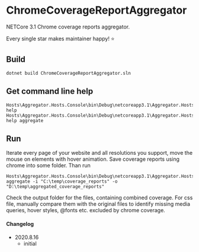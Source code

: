 # ChromeCoverageReportAggregator
NETCore 3.1 Chrome coverage reports aggregator.

Every single star makes maintainer happy! ⭐

## Build
```
dotnet build ChromeCoverageReportAggregator.sln 
```

## Get command line help
```
Hosts\Aggregator.Hosts.Console\bin\Debug\netcoreapp3.1\Aggregator.Hosts.Console.exe help
Hosts\Aggregator.Hosts.Console\bin\Debug\netcoreapp3.1\Aggregator.Hosts.Console.exe help aggregate
```


## Run
Iterate every page of your website and all resolutions you support, move the mouse on elements with hover animation. Save coverage reports using chrome into some folder.
Than run
```
Hosts\Aggregator.Hosts.Console\bin\Debug\netcoreapp3.1\Aggregator.Hosts.Console.exe aggregate -i "C:\temp\coverage_reports" -o "D:\temp\aggregated_coverage_reports"
```
Check the output folder for the files, containing combined coverage. For css file, manually compare them with the original files to identify missing media queries, hover styles, @fonts etc. excluded by chrome coverage.

#### Changelog
* 2020.8.16
	* initial
